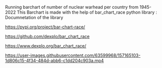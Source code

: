 Running barchart of number of nuclear warhead per country from 1945-2022
This Barchart is made with the help of bar_chart_race python library :
Documnetation of the library

https://pypi.org/project/bar-chart-race/      

https://github.com/dexplo/bar_chart_race

https://www.dexplo.org/bar_chart_race/



https://user-images.githubusercontent.com/63599968/157165103-1d806c15-4f34-484d-abb6-c1dd204c903a.mp4

